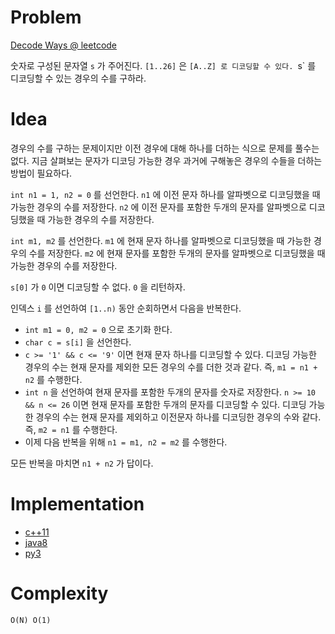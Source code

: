 # Problem

[Decode Ways @ leetcode](https://leetcode.com/explore/interview/card/top-interview-questions-hard/121/dynamic-programming/861/)

숫자로 구성된 문자열 `s` 가 주어진다. `[1..26]` 은 `[A..Z] 로 디코딩할
수 있다. `s` 를 디코딩할 수 있는 경우의 수를 구하라.

# Idea

경우의 수를 구하는 문제이지만 이전 경우에 대해 하나를 더하는 식으로
문제를 풀수는 없다. 지금 살펴보는 문자가 디코딩 가능한 경우 과거에
구해놓은 경우의 수들을 더하는 방법이 필요하다.

`int n1 = 1, n2 = 0` 를 선언한다. `n1` 에 이전 문자 하나를 알파벳으로
디코딩했을 때 가능한 경우의 수를 저장한다. `n2` 에 이전 문자를 포함한
두개의 문자를 알파벳으로 디코딩했을 때 가능한 경우의 수를 저장한다.

`int m1, m2` 를 선언한다. `m1` 에 현재 문자 하나를 알파벳으로
디코딩했을 때 가능한 경우의 수를 저장한다. `m2` 에 현재 문자를 포함한
두개의 문자를 알파벳으로 디코딩했을 때 가능한 경우의 수를 저장한다.

`s[0]` 가 `0` 이면 디코딩할 수 없다. `0` 을 리턴하자.

인덱스 `i` 를 선언하여 `[1..n)` 동안 순회하면서 다음을 반복한다.

* `int m1 = 0, m2 = 0` 으로 초기화 한다.
* `char c = s[i]` 을 선언한다.
* `c >= '1' && c <= '9'` 이면 현재 문자 하나를 디코딩할 수
  있다. 디코딩 가능한 경우의 수는 현재 문자를 제외한 모든 경우의 수를
  더한 것과 같다. 즉, `m1 = n1 + n2` 를 수행한다.
* `int n` 을 선언하여 현재 문자를 포함한 두개의 문자를 숫자로
  저장한다. `n >= 10 && n <= 26` 이면 현재 문자를 포함한 두개의 문자를
  디코딩할 수 있다. 디코딩 가능한 경우의 수는 현재 문자를 제외하고
  이전문자 하나를 디코딩한 경우의 수와 같다. 즉, `m2 = n1` 를
  수행한다.
* 이제 다음 반복을 위해 `n1 = m1, n2 = m2` 를 수행한다.
  
모든 반복을 마치면 `n1 + n2` 가 답이다.

# Implementation

* [c++11](a.cpp)
* [java8](Solution.java)
* [py3](a.py)

# Complexity

```
O(N) O(1)
```
